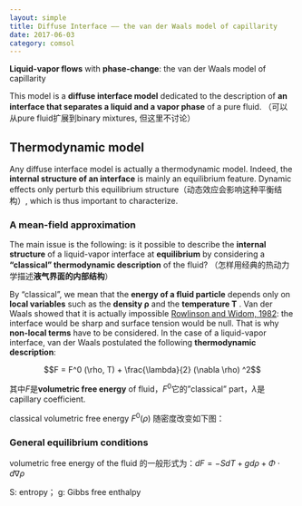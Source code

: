 ```yaml
---
layout: simple
title: Diffuse Interface —— the van der Waals model of capillarity   
date: 2017-06-03
category: comsol
---
```


**Liquid-vapor flows** with **phase-change**: the van der Waals model of capillarity 

This model is a **diffuse interface model** dedicated to the description of **an interface that separates a liquid and a vapor phase** of a pure fluid.
（可以从pure fluid扩展到binary mixtures, 但这里不讨论）

## Thermodynamic model

Any diffuse interface model is actually a thermodynamic model. Indeed, the **internal structure of an interface** is mainly an equilibrium feature. Dynamic effects only perturb this equilibrium structure（动态效应会影响这种平衡结构）, which is thus important to characterize. 

### A mean-field approximation

The main issue is the following: is it possible to describe the **internal structure** of a liquid-vapor interface at **equilibrium** by considering a **“classical” thermodynamic description** of the fluid? （怎样用经典的热动力学描述**液气界面的内部结构**）

By “classical”, we mean that the **energy of a fluid particle** depends only on **local variables** such as the **density ρ** and the **temperature T** . Van der Waals showed that it is actually impossible [Rowlinson and Widom, 1982](): the interface would be sharp and surface tension would be null. That is why **non-local terms** have to be considered. In the case of a liquid-vapor interface, van der Waals postulated the following **thermodynamic description**: 

$$F = F^0 (\rho, T) + \frac{\lambda}{2} (\nabla \rho) ^2$$

其中$F$是**volumetric free energy** of fluid，$F^0$它的”classical” part，$\lambda$是capillary coefficient.

classical volumetric free energy $F^0(\rho)$ 随密度改变如下图：
![]()

### General equilibrium conditions 

volumetric free energy of the fluid 的一般形式为：$d F = -S dT + g d \rho + \Phi \cdot d \nabla \rho$

S: entropy； g: Gibbs free enthalpy 






